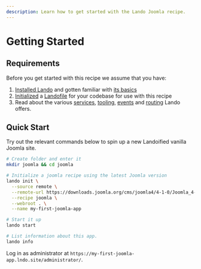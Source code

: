 ```yaml
---
description: Learn how to get started with the Lando Joomla recipe.
---
```


# Getting Started

## Requirements

Before you get started with this recipe we assume that you have:

1. [Installed Lando](https://docs.lando.dev/getting-started/installation.html) and gotten familiar with [its basics](https://docs.lando.dev/cli/)
2. [Initialized](https://docs.lando.dev/cli/init.html) a [Landofile](hhttps://docs.lando.dev/landofile/) for your codebase for use with this recipe
3. Read about the various [services](https://docs.lando.dev/services/lando-3.html), [tooling](https://docs.lando.dev/landofile/tooling.html), [events](https://docs.lando.dev/landofile/events.html) and [routing](https://docs.lando.dev/landofile/proxy.html) Lando offers.

## Quick Start

Try out the relevant commands below to spin up a new Landoified vanilla Joomla site.

```bash
# Create folder and enter it
mkdir joomla && cd joomla

# Initialize a joomla recipe using the latest Joomla version
lando init \
  --source remote \
  --remote-url https://downloads.joomla.org/cms/joomla4/4-1-0/Joomla_4-1-0-Stable-Full_Package.tar.gz \
  --recipe joomla \
  --webroot . \
  --name my-first-joomla-app

# Start it up
lando start

# List information about this app.
lando info
```
Log in as administrator at `https://my-first-joomla-app.lndo.site/administrator/`.

